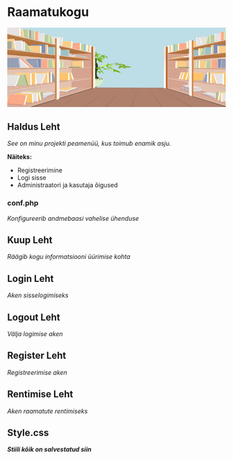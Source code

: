 
# Raamatukogu
![Screenshot of a comment on a GitHub issue showing an image, added in the Markdown, of an Octocat smiling and raising a tentacle.](background.jpg)
## Haldus Leht
*See on minu projekti peamenüü, kus toimub enamik asju.*

**Näiteks:**
- Registreerimine
- Logi sisse
- Administraatori ja kasutaja õigused
### conf.php
*Konfigureerib andmebaasi vahelise ühenduse*
## Kuup Leht
*Räägib kogu informatsiooni üürimise kohta*
## Login Leht
*Aken sisselogimiseks*
## Logout Leht
*Välja logimise aken*
## Register Leht
*Registreerimise aken*
## Rentimise Leht
*Aken raamatute rentimiseks*
## Style.css
***Stiili kõik on salvestatud siin***
